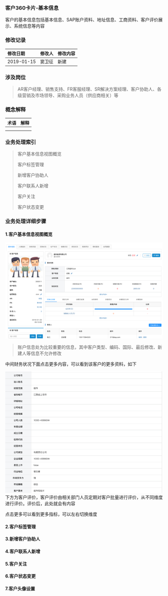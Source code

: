 ### 客户360卡片-基本信息

客户的基本信息包括基本信息、SAP账户资料、地址信息、工商资料、客户评价展示、系统信息等内容

### 修改记录

| 修改日期 | 修改人 | 修改内容 |
| :--- | :--- | :--- |
| 2019-01-15 | 窦卫征 | 新建 |

### 涉及岗位

> AR客户经理、销售支持、FR客服经理、SR解决方案经理、客户协助人、各级营销及市场领导、采购业务人员（供应商相关）等

### 概念解释

| 术语 | 解释 |
| :--- | :--- |
|  |  |
|  |  |

### 业务处理索引

> 客户基本信息视图概览
>
> 客户标签管理
>
> 新增客户协助人
>
> 客户联系人新增
>
> 客户关注
>
> 客户状态变更

### 业务处理详细步骤

#### 1.客户基本信息视图概览

![](/assets/pckhjbxxstgl.png)

> 账户信息处为比较重要的信息，其中客户类型、编码、国际、最后修改、新建人等信息不允许修改

中间财务状况下面点击更多内容，可以看到该客户的更多资料，如下

![](/assets/kh360jbxxgdnr1842.png)下方为客户评价，客户评价由相关部门人员定期对客户批量进行评价，从不同维度进行评价。评价后，此处就会有内容

点击更多可以看到更多指标，可以左右切换维度

#### 2.客户标签管理

#### 3.新增客户协助人

#### 4.客户联系人新增

#### 5.客户关注

#### 6.客户状态变更

#### 7.客户头像设置



